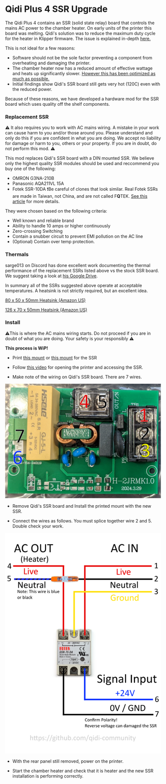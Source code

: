 # Qidi Plus 4 SSR Upgrade

The Qidi Plus 4 contains an SSR (solid state relay) board that controls the mains AC power to the chamber heater. On early units of the printer this board was melting. Qidi's solution was to reduce the maximum duty cycle for the heater in Klipper firmware. The issue is explained in-depth [here.](https://github.com/qidi-community/Plus4-Wiki/tree/main/content/ssr-board)

This is not ideal for a few reasons:

- Software should not be the sole factor preventing a component from overheating and damaging the printer. 
- The chamber heater now has a reduced amount of effective wattage and heats up significantly slower. [However this has been optimized as much as possible.](https://github.com/qidi-community/Plus4-Wiki/tree/main/content/tuning-for-40-percent-heater-power)
- Initial findings show Qidi's SSR board still gets very hot (120C) even with the reduced power.

Because of these reasons, we have developed a hardware mod for the SSR board which uses quality off the shelf components.

### Replacement SSR

⚠️ It also requires you to work with AC mains wiring. A mistake in your work can cause harm to you and/or those around you. Please understand and only do this if you are confident in what you are doing. We accept no liability for damage or harm to you, others or your property. If you are in doubt, do not perform this mod. ⚠️ 

This mod replaces Qidi's SSR board with a DIN mounted SSR. We believe only the highest quality SSR modules should be used and reccommend you buy one of the following: 

- OMRON G3NA-210B
- Panasonic AQA211VL 15A
- Fotek SSR-10DA ❗Be careful of clones that look similar. Real Fotek SSRs are made in Taiwan, not China, and are not called F**Q**TEK. [See this article](https://protosupplies.com/inferior-counterfeit-fotek-ssr-25-solid-state-relays-on-the-market/) for more details. 

They were chosen based on the following criteria:

- Well known and reliable brand
- Ability to handle 10 amps or higher continuously
- Zero-crossing Switching
- Contain a snubber circuit to prevent EMI pollution on the AC line
- (Optional) Contain over temp protection. 

### Thermals

sarge013 on Discord has done excellent work documenting the thermal performance of the replacement SSRs listed above vs the stock SSR board. We suggest taking a look at [his Google Drive](https://drive.google.com/drive/folders/18jHYNrEYjhrYad5NhcfUCJCpBB3ILfZh). 

In summary all of the SSRs suggested above operate at acceptable temperatures. A heatsink is not strictly required, but an excellent idea. 

[80 x 50 x 50mm Heatsink (Amazon US)](https://www.amazon.com/Easycargo-Aluminum-Heatsink-80x50x50mm-80mmx50mmx50mm/dp/B07B3Y2ZNY?th=1)

[126 x 70 x 50mm Heatsink (Amazon US)](https://www.amazon.com/dp/B07QJ8DV8G)

### Install
⚠️This is where the AC mains wiring starts. Do not proceed if you are in doubt of what you are doing. Your safety is your responsibly ⚠️

**This process is WiP!**

- Print [this mount](https://www.printables.com/model/1052218-qidi-plus-4-ssr-board-mount) or [this mount](https://www.printables.com/model/1057104-qidi-plus-4-modular-ssr-mounting-bracket/files) for the SSR 

- Follow [this video](https://drive.google.com/drive/folders/180hEn-bLIeLqfGz-xd5-HUZBBD4ypZ1-) for opening the printer and accessing the SSR.

- Make note of the wiring on Qidi's SSR board. There are 7 wires.

![Alt text](ssr-board-wiring.png)

- Remove Qidi's SSR board and Install the printed mount with the new SSR.

- Connect the wires as follows. You must splice together wire 2 and 5. Double check your work. 

![Alt text](ssr-upgrade-wiring.png)

- With the rear panel still removed, power on the printer. 

- Start the chamber heater and check that it is heater and the new SSR installation is performing correctly.



